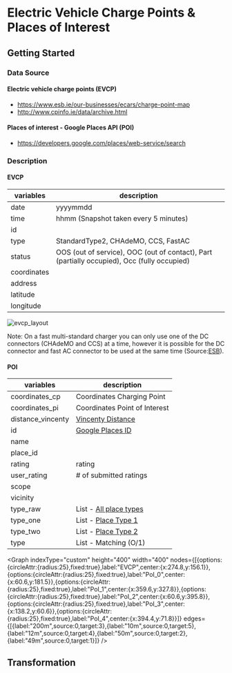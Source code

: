 # Electric Vehicle Charge Points & Places of Interest

## Getting Started

### Data Source

#### Electric vehicle charge points (EVCP)
* https://www.esb.ie/our-businesses/ecars/charge-point-map
* http://www.cpinfo.ie/data/archive.html

#### Places of interest - Google Places API (POI)
* https://developers.google.com/places/web-service/search

### Description

#### EVCP

| variables         | description                                                                                 |
|-------------------|---------------------------------------------------------------------------------------------|
| date              | yyyymmdd                                                                                    |
| time              | hhmm (Snapshot taken every 5 minutes)                                                       |
| id                |                                                                                             |
| type              | StandardType2, CHAdeMO, CCS, FastAC                                                         |
| status            | OOS (out of service), OOC (out of contact), Part (partially occupied), Occ (fully occupied) |
| coordinates       |                                                                                     |
| address           |                                                                                     |
| latitude          |                                                                                     |
| longitude         |                                                                                     |

![evcp_layout](https://raw.githubusercontent.com/prrvdrs/evcp-poi/master/figures/EVCP_Layout2.PNG)

Note: On a fast multi-standard charger you can only use one of the DC connectors (CHAdeMO and CCS) at a time, however it is possible for the DC connector and fast AC connector to be used at the same time (Source:[ESB](https://www.esb.ie/our-businesses/ecars/how-to-charge-your-ecar)).

#### POI

| variables         | description                                                                                 |
|-------------------|---------------------------------------------------------------------------------------------|
| coordinates_cp    | Coordinates Charging Point                                                                  |
| coordinates_pi    | Coordinates Point of Interest                                                               |
| distance_vincenty | [Vincenty Distance](https://en.wikipedia.org/wiki/Vincenty%27s_formulae)                    |
| id                | [Google Places ID](https://developers.google.com/places/place-id)                           |
| name              |  |
| place_id          |  |
| rating            | rating                                                                                      |
| user_rating       | # of submitted ratings                                                                      |
| scope             |  |
| vicinity          |  |
| type_raw          | List - [All place types](https://developers.google.com/places/supported_types)|
| type_one          | List - [Place Type 1](https://developers.google.com/places/supported_types#table2) |
| type_two          | List - [Place Type 2](https://developers.google.com/places/supported_types#table2) |
| type              | List - Matching (O/1)|


<Graph indexType="custom" height="400" width="400" nodes={[{options:{circleAttr:{radius:25},fixed:true},label:"EVCP",center:{x:274.8,y:156.1}},{options:{circleAttr:{radius:25},fixed:true},label:"PoI_0",center:{x:60.6,y:181.5}},{options:{circleAttr:{radius:25},fixed:true},label:"PoI_1",center:{x:359.6,y:327.8}},{options:{circleAttr:{radius:25},fixed:true},label:"PoI_2",center:{x:60.6,y:395.8}},{options:{circleAttr:{radius:25},fixed:true},label:"PoI_3",center:{x:138.2,y:60.6}},{options:{circleAttr:{radius:25},fixed:true},label:"PoI_4",center:{x:394.4,y:71.8}}]} edges={[{label:"200m",source:0,target:3},{label:"10m",source:0,target:5},{label:"12m",source:0,target:4},{label:"50m",source:0,target:2},{label:"49m",source:0,target:1}]} />

## Transformation
